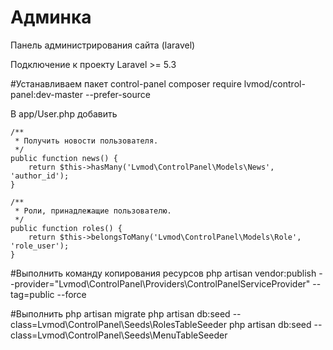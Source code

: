 # Админка
Панель администрирования сайта (laravel)

Подключение к проекту Laravel >= 5.3

#Устанавливаем пакет control-panel
composer require lvmod/control-panel:dev-master --prefer-source

В app/User.php добавить

    /**
     * Получить новости пользователя.
     */
    public function news() {
        return $this->hasMany('Lvmod\ControlPanel\Models\News', 'author_id');
    }

    /**
     * Роли, принадлежащие пользователю.
     */
    public function roles() {
        return $this->belongsToMany('Lvmod\ControlPanel\Models\Role', 'role_user');
    }

#Выполнить команду копирования ресурсов
php artisan vendor:publish --provider="Lvmod\ControlPanel\Providers\ControlPanelServiceProvider" --tag=public --force

#Выполнить 
php artisan migrate
php artisan db:seed --class=Lvmod\\ControlPanel\\Seeds\\RolesTableSeeder
php artisan db:seed --class=Lvmod\\ControlPanel\\Seeds\\MenuTableSeeder
